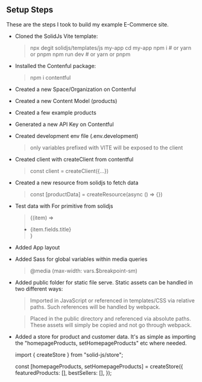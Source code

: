 ## Setup Steps

These are the steps I took to build my example E-Commerce site.

- Cloned the SolidJs Vite template:

  > npx degit solidjs/templates/js my-app
  > cd my-app
  > npm i # or yarn or pnpm
  > npm run dev # or yarn or pnpm

- Installed the Contenful package:

  > npm i contentful

- Created a new Space/Organization on Contenful

- Created a new Content Model (products)

- Created a few example products

- Generated a new API Key on Contentful

- Created development env file (.env.development)

  > only variables prefixed with VITE will be exposed to the client

- Created client with createClient from contentful

  > const client = createClient({...})

- Created a new resource from solidjs to fetch data

  > const [productData] = createResource(async () => {})

- Test data with For primitive from solidjs

  > <For each={productData()}>{(item) => <li>{item.fields.title}</li>}</For>

- Added App layout

- Added Sass for global variables within media queries

  > @media (max-width: vars.$breakpoint-sm)

- Added public folder for static file serve. Static assets can be handled in two different ways:

  > Imported in JavaScript or referenced in templates/CSS via relative paths. Such references will be handled by webpack.

  > Placed in the public directory and referenced via absolute paths. These assets will simply be copied and not go through webpack.

- Added a store for product and customer data. It's as simple as importing the "homepageProducts, setHomepageProducts" etc where needed.

  import { createStore } from "solid-js/store";

  const [homepageProducts, setHomepageProducts] = createStore({
  featuredProducts: [],
  bestSellers: [],
  });

